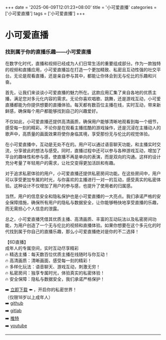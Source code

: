 +++
date = '2025-06-09T12:01:23+08:00'
title = '小可爱直播'
categories = ['小可爱直播']
tags = ['小可爱直播']
+++

# 小可爱直播

### 找到属于你的直播乐趣——小可爱直播

在数字化时代，直播和视频已经成为人们日常生活的重要组成部分。作为一款独特的视频和直播应用，小可爱直播旨在打造一个更加精致、私密且互动性强的社交平台。无论是观看直播，还是亲自参与其中，都能让你体会到无与伦比的乐趣和兴奋。

首先，让我们来谈谈小可爱直播的魅力所在。这款应用汇集了来自各地的优质主播，满足您对多元化内容的需求。无论你喜欢唱歌、跳舞，还是游戏互动，小可爱直播都能为你提供想要的直播体验。每天都有数百位主播在线，实时互动，带来新鲜感，确保每个用户都能够找到自己的兴趣爱好。

不仅如此，小可爱直播还提供高清画质，确保用户能够清晰地观看到每一个细节，感受每一刻的精彩。不论你是在观看主播炫酷的游戏操作，还是沉浸在主播动人的歌声中，高质量的画面效果将使你身临其境，享受那份无与伦比的视觉体验。

在小可爱直播中，互动是无处不在的。用户可以通过语音聊天功能，和主播实时交流，分享彼此的想法与感受。同时，直播过程中还可以参与各种游戏互动，增加了平台的趣味性和参与感，使直播不再是单向的表演，而是双向的沟通。这样的设计充分考量了年轻用户的需求，让社交变得更加活跃和有趣。

对于追求私密体验的用户，小可爱直播还提供私密房间功能。在这些房间中，用户可以享受更加专属的时光，与你喜欢的主播进行一对一的互动，感受真实的私密体验。这种设计不仅增加了用户的参与感，也提升了使用者的归属感。

当然，用户的信息安全和隐私保护也是小可爱直播的一大亮点。我们承诺严格的安全保障措施，确保所有用户的隐私与数据安全，让你能够畅快地享受直播的乐趣，而无需担心个人信息的泄露。

总之，小可爱直播凭借其优质主播、高清画质、丰富的互动玩法以及私密房间功能，为用户创造了一个无与伦比的视频和直播体验。如果你想要在这个多元化的时代找到属于你自己的直播乐趣，那么小可爱直播绝对是你的不二选择！

【6D直播】  
成年人的专属空间，实时互动尽享精彩  
🔥 精选主播：每天数百位优质主播在线随时与你互动！  
🔥 高清画质：清晰画面，感受每一刻的精彩！  
🔥 多样化玩法：语音聊天、游戏互动，刺激无穷！  
🔥 私密房间：独享专属时光，体验真实的私密体验！  
🔥 安全保障：隐私与数据安全，我们承诺严格保护！

➡️ [立即下载](https://down123.s3.ap-east-1.amazonaws.com/down/down.html?channelCode=blog) ⬅️ ，开启你的私密世界！  
（仅限18岁以上成年人）  
➡️ [github](https://aldult-live.github.io/)  
➡️ [gitlab](https://seo-09598d.gitlab.io/)  
➡️ [推特](https://x.com/wegame33)  
➡️ [youtube](https://www.youtube.com/@6Dlive)

---
